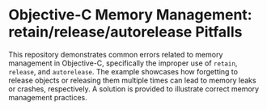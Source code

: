 # Objective-C Memory Management: retain/release/autorelease Pitfalls

This repository demonstrates common errors related to memory management in Objective-C, specifically the improper use of `retain`, `release`, and `autorelease`.  The example showcases how forgetting to release objects or releasing them multiple times can lead to memory leaks or crashes, respectively.  A solution is provided to illustrate correct memory management practices.